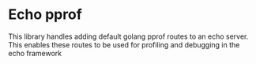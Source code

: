 # Echo pprof 

This library handles adding default golang pprof routes to an echo server. This enables these routes to be used for profiling and debugging in the echo framework